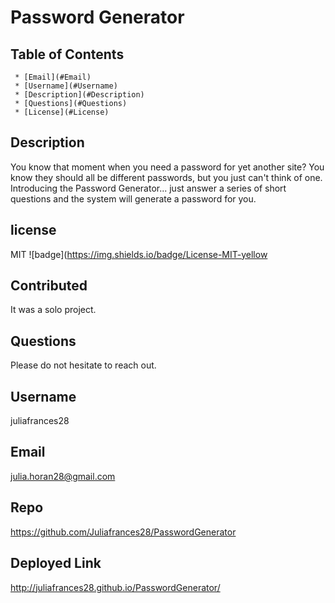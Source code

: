 
  # Password Generator 

   ## Table of Contents
     * [Email](#Email)
     * [Username](#Username)
     * [Description](#Description)
     * [Questions](#Questions)
     * [License](#License)
     
  ## Description
  You know that moment when you need a password for yet another site?  You know they should all be different passwords, but you just can't think of one. Introducing the Password Generator... just answer a series of short questions and the system will generate a password for you.  

  ## license 
  MIT ![badge](https://img.shields.io/badge/License-MIT-yellow

  ## Contributed
  It was a solo project.  

  ## Questions 
   Please do not hesitate to reach out. 

  ## Username
  juliafrances28 

  ## Email 
  julia.horan28@gmail.com

  ## Repo
  https://github.com/Juliafrances28/PasswordGenerator
  
  ## Deployed Link 
  http://juliafrances28.github.io/PasswordGenerator/

